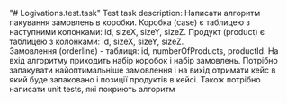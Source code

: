 "# Logivations.test.task" 
Test task description:
Написати алгоритм пакування замовлень в коробки. Коробка (case) є таблицею з наступними колонками:
 id, sizeX, sizeY, sizeZ. Продукт (product) є таблицею з колонками: id, sizeX, sizeY, sizeZ.  
 Замовлення (orderline) - таблиця: id, numberOfProducts, productId. 
 На вхід алгоритму приходить набір коробок і набір замовлень. 
 Потрібно запакувати найоптимальніше замовлення і на вихід отримати кейс в який буде запаковано 
 і позиції продуктів в кейсі. Також потрібно написати unit tests, які покриють алгоритм


